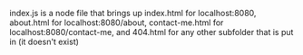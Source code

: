 index.js is a node file that brings up 
index.html for localhost:8080, 
about.html for localhost:8080/about, 
contact-me.html for localhost:8080/contact-me, 
and 404.html for any other subfolder that is put in (it doesn't exist)
